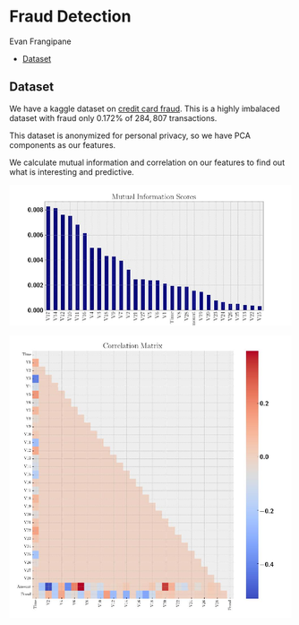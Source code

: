 # Fraud Detection
Evan Frangipane

- [Dataset](#dataset)

## Dataset

We have a kaggle dataset on [credit card
fraud](https://www.kaggle.com/datasets/mlg-ulb/creditcardfraud). This is
a highly imbalaced dataset with fraud only $0.172\%$ of $284,807$
transactions.

This dataset is anonymized for personal privacy, so we have PCA
components as our features.

We calculate mutual information and correlation on our features to find
out what is interesting and predictive.

![Mutual Information](images/mutual_info_before.jpg)

![Correlation](images/corr_before.jpg)
